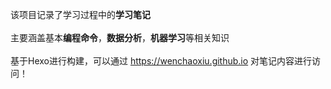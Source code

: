 该项目记录了学习过程中的**学习笔记**<br><br>
主要涵盖基本**编程命令**，**数据分析**，**机器学习**等相关知识<br><br>
基于Hexo进行构建，可以通过 https://wenchaoxiu.github.io 对笔记内容进行访问！<br>
